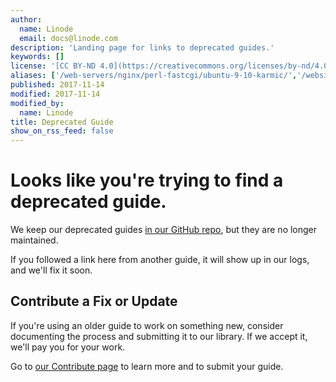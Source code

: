 ```yaml
---
author:
  name: Linode
  email: docs@linode.com
description: 'Landing page for links to deprecated guides.'
keywords: []
license: '[CC BY-ND 4.0](https://creativecommons.org/licenses/by-nd/4.0)'
aliases: ['/web-servers/nginx/perl-fastcgi/ubuntu-9-10-karmic/','/websites/apache/apache-2-web-server-on-ubuntu-9-04-jaunty/','/databases/postgresql/fedora-14/','/web-servers/apache/apache-2-web-server-on-ubuntu-9-04-jaunty/','/websites/nginx/nginx-and-phpfastcgi-on-ubuntu-9-10-karmic/','/email/postfix/postfix-dovecot-and-system-user-accounts-on-debian-6-squeeze/','/web-servers/nginx/php-fastcgi/ubuntu-9-10-karmic/','/websites/puppet/manage-and-automate-systems-configuration-with-puppet/','/web-servers/nginx/installation/ubuntu-9-10-karmic/','/server-monitoring/munin/ubuntu-12-04-precise-pangolin/','/email/postfix/postfix-dovecot-and-system-user-accounts-on-ubuntu-10-10-maverick/','/email/postfix/postfix-dovecot-and-system-user-accounts-on-ubuntu-10-04-lucid/','/email/postfix/dovecot-system-users-ubuntu-10-04-lucid/','/email/postfix/dovecot-system-users-debian-6-squeeze/','/databases/mysql/standalone-mysql-server/','/uptime/monitoring/monitoring-server-with-munin-on-ubuntu-12-04-precise-pangolin/','/application-stacks/puppet/automation/','/websites/nginx/nginx-and-perlfastcgi-on-ubuntu-9-10-karmic/','/web-servers/nginx/nginx-and-phpfastcgi-on-ubuntu-9-10-karmic/','/email/postfix/dovecot-system-users-ubuntu-10-10-maverick/','/uptime/monitoring/deploy-munin-to-monitor-servers-on-ubuntu-12-04/','/web-servers/apache/installation/ubuntu-9-04-jaunty/']
published: 2017-11-14
modified: 2017-11-14
modified_by:
  name: Linode
title: Deprecated Guide
show_on_rss_feed: false
---
```


# Looks like you're trying to find a deprecated guide.

We keep our deprecated guides [in our GitHub repo](https://github.com/linode/docs/tree/master/docs), but they are no longer maintained.

If you followed a link here from another guide, it will show up in our logs, and we'll fix it soon.

## Contribute a Fix or Update

If you're using an older guide to work on something new, consider documenting the process and submitting it to our library. If we accept it, we'll pay you for your work.

Go to [our Contribute page](/docs/contribute/) to learn more and to submit your guide.
